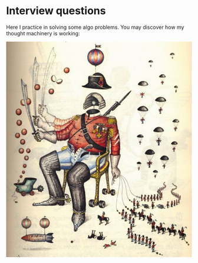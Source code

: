 # Interview questions

Here I practice in solving some algo problems. You may discover how my thought machinery is working:

![inner-machinery.jpg](utils/inner-machinery.jpg)
